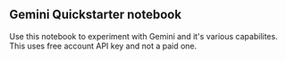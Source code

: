 ## Gemini Quickstarter notebook

Use this notebook to experiment with Gemini and it's various capabilites. This uses free account API key and not a paid one. 
